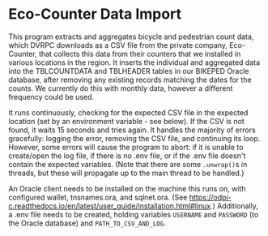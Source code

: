 # Eco-Counter Data Import

This program extracts and aggregates bicycle and pedestrian count data, which DVRPC downloads as a CSV file from the private company, Eco-Counter, that collects this data from their counters that we installed in various locations in the region. It inserts the individual and aggregated data into the TBLCOUNTDATA and TBLHEADER tables in our BIKEPED Oracle database, after removing any existing records matching the dates for the counts. We currently do this with monthly data, however a different frequency could be used.

It runs continuously, checking for the expected CSV file in the expected location (set by an environment variable - see below). If the CSV is not found, it waits 15 seconds and tries again. It handles the majority of errors gracefully: logging the error, removing the CSV file, and continuing its loop. However, some errors will cause the program to abort: if it is unable to create/open the log file, if there is no .env file, or if the .env file doesn't contain the expected variables. (Note that there are some `.unwrap()`s in threads, but these will propagate up to the main thread to be handled.)

An Oracle client needs to be installed on the machine this runs on, with configured wallet, tnsnames.ora, and sqlnet.ora. (See <https://odpi-c.readthedocs.io/en/latest/user_guide/installation.html#linux>.) Additionally, a .env file needs to be created, holding variables `USERNAME` and `PASSWORD` (to the Oracle database) and `PATH_TO_CSV_AND_LOG`.
